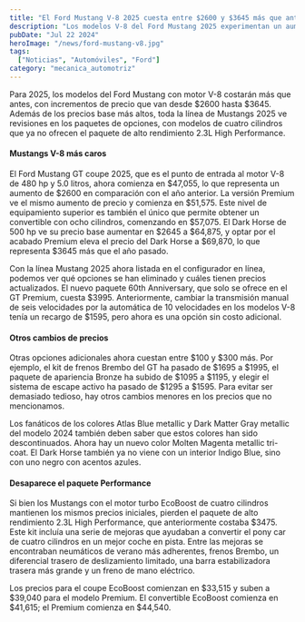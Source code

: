 ```yaml
---
title: "El Ford Mustang V-8 2025 cuesta entre $2600 y $3645 más que antes"
description: "Los modelos V-8 del Ford Mustang 2025 experimentan un aumento de precio, mientras que las opciones de rendimiento del EcoBoost se eliminan."
pubDate: "Jul 22 2024"
heroImage: "/news/ford-mustang-v8.jpg"
tags:
  ["Noticias", "Automóviles", "Ford"]
category: "mecanica_automotriz"
---
```

Para 2025, los modelos del Ford Mustang con motor V-8 costarán más que antes, con incrementos de precio que van desde $2600 hasta $3645. Además de los precios base más altos, toda la línea de Mustangs 2025 ve revisiones en los paquetes de opciones, con modelos de cuatro cilindros que ya no ofrecen el paquete de alto rendimiento 2.3L High Performance.

#### Mustangs V-8 más caros

El Ford Mustang GT coupe 2025, que es el punto de entrada al motor V-8 de 480 hp y 5.0 litros, ahora comienza en $47,055, lo que representa un aumento de $2600 en comparación con el año anterior. La versión Premium ve el mismo aumento de precio y comienza en $51,575. Este nivel de equipamiento superior es también el único que permite obtener un convertible con ocho cilindros, comenzando en $57,075. El Dark Horse de 500 hp ve su precio base aumentar en $2645 a $64,875, y optar por el acabado Premium eleva el precio del Dark Horse a $69,870, lo que representa $3645 más que el año pasado.

Con la línea Mustang 2025 ahora listada en el configurador en línea, podemos ver qué opciones se han eliminado y cuáles tienen precios actualizados. El nuevo paquete 60th Anniversary, que solo se ofrece en el GT Premium, cuesta $3995. Anteriormente, cambiar la transmisión manual de seis velocidades por la automática de 10 velocidades en los modelos V-8 tenía un recargo de $1595, pero ahora es una opción sin costo adicional.

#### Otros cambios de precios

Otras opciones adicionales ahora cuestan entre $100 y $300 más. Por ejemplo, el kit de frenos Brembo del GT ha pasado de $1695 a $1995, el paquete de apariencia Bronze ha subido de $1095 a $1195, y elegir el sistema de escape activo ha pasado de $1295 a $1595. Para evitar ser demasiado tedioso, hay otros cambios menores en los precios que no mencionamos.

Los fanáticos de los colores Atlas Blue metallic y Dark Matter Gray metallic del modelo 2024 también deben saber que estos colores han sido descontinuados. Ahora hay un nuevo color Molten Magenta metallic tri-coat. El Dark Horse también ya no viene con un interior Indigo Blue, sino con uno negro con acentos azules.

#### Desaparece el paquete Performance

Si bien los Mustangs con el motor turbo EcoBoost de cuatro cilindros mantienen los mismos precios iniciales, pierden el paquete de alto rendimiento 2.3L High Performance, que anteriormente costaba $3475. Este kit incluía una serie de mejoras que ayudaban a convertir el pony car de cuatro cilindros en un mejor coche en pista. Entre las mejoras se encontraban neumáticos de verano más adherentes, frenos Brembo, un diferencial trasero de deslizamiento limitado, una barra estabilizadora trasera más grande y un freno de mano eléctrico.

Los precios para el coupe EcoBoost comienzan en $33,515 y suben a $39,040 para el modelo Premium. El convertible EcoBoost comienza en $41,615; el Premium comienza en $44,540.